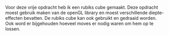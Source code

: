 Voor deze vrije opdracht heb ik een rubiks cube gemaakt. Deze opdracht moest gebruik maken van de openGL library en moest verschillende diepte-effecten bevatten. De rubiks cube kan ook gebruikt en gedraaid worden. Ook word er bijgehouden hoeveel moves er nodig waren om hem op te lossen.
